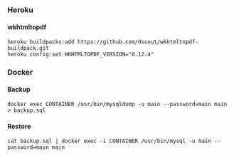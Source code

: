 ### Heroku
#### wkhtmltopdf
    heroku buildpacks:add https://github.com/dscout/wkhtmltopdf-buildpack.git
    heroku config:set WKHTMLTOPDF_VERSION="0.12.4"

### Docker
#### Backup
    docker exec CONTAINER /usr/bin/mysqldump -u main --password=main main > backup.sql

#### Restore
    cat backup.sql | docker exec -i CONTAINER /usr/bin/mysql -u main --password=main main
